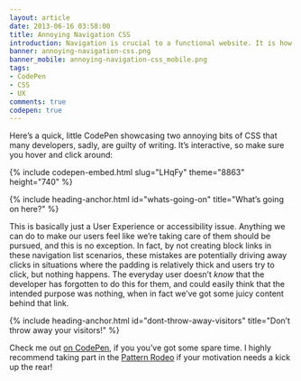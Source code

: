 ```yaml
---
layout: article
date: 2013-06-16 03:58:00
title: Annoying Navigation CSS
introduction: Navigation is crucial to a functional website. It is how your users find the information they're after; get it right, and your users are happy—get it wrong, and they go insane!
banner: annoying-navigation-css.png
banner_mobile: annoying-navigation-css_mobile.png
tags:
- CodePen
- CSS
- UX
comments: true
codepen: true
---
```


Here’s a quick, little CodePen showcasing two annoying bits of CSS that many developers, sadly, are guilty of writing. It’s interactive, so make sure you hover and click around:

{% include codepen-embed.html slug="LHqFy" theme="8863" height="740" %}

{% include heading-anchor.html id="whats-going-on" title="What’s going on here?" %}

This is basically just a User Experience or accessibility issue. Anything we can do to make our users feel like we’re taking care of them should be pursued, and this is no exception. In fact, by not creating block links in these navigation list scenarios, these mistakes are potentially driving away clicks in situations where the padding is relatively thick and users try to click, but nothing happens. The everyday user doesn’t *know* that the developer has forgotten to do this for them, and could easily think that the intended purpose was nothing, when in fact we’ve got some juicy content behind that link.

{% include heading-anchor.html id="dont-throw-away-visitors" title="Don’t throw away your visitors!" %}

Check me out [on CodePen](http://codepen.io/chrisburnell "Chris Burnell on Codepen"), if you you’ve got some spare time. I highly recommend taking part in the [Pattern Rodeo](http://blog.codepen.io/rodeo/ "The Pattern Rodeo") if your motivation needs a kick up the rear!
